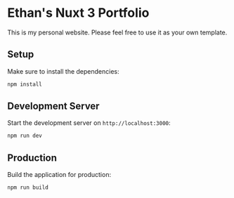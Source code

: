 # Ethan's Nuxt 3 Portfolio

This is my personal website. Please feel free to use it as your own template.

## Setup

Make sure to install the dependencies:

```bash
npm install
````

## Development Server

Start the development server on `http://localhost:3000`:

```bash
npm run dev
```

## Production

Build the application for production:

```bash
npm run build
```
